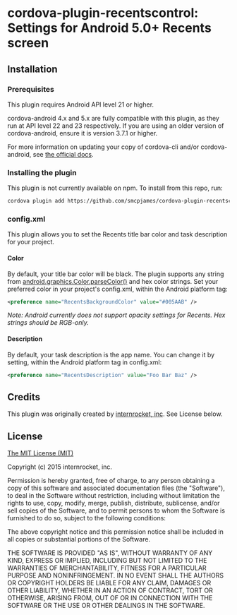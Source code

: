 # cordova-plugin-recentscontrol: Settings for Android 5.0+ Recents screen

## Installation
### Prerequisites
This plugin requires Android API level 21 or higher.

cordova-android 4.x and 5.x are fully compatible with this plugin, as they run at API level 22 and 23 respectively. If you are using an older version of cordova-android, ensure it is version 3.7.1 or higher.

For more information on updating your copy of cordova-cli and/or cordova-android, see [the official docs](https://cordova.apache.org/docs/en/latest/guide/cli/index.html#link-11).

### Installing the plugin

This plugin is not currently available on npm. To install from this repo, run:

```bash
cordova plugin add https://github.com/smcpjames/cordova-plugin-recentscontrol
```

### config.xml
This plugin allows you to set the Recents title bar color and task description for your project.

#### Color

By default, your title bar color will be black. The plugin supports any string from [android.graphics.Color.parseColor()](http://developer.android.com/reference/android/graphics/Color.html#parseColor(java.lang.String)) and hex color strings. Set your preferred color in your project's config.xml, within the Android platform tag:

``` xml
<preference name="RecentsBackgroundColor" value="#005AAB" />
```

*Note: Android currently does not support opacity settings for Recents. Hex strings should be RGB-only.*

#### Description

By default, your task description is the app name. You can change it by setting, within the Android platform tag in config.xml:

``` xml
<preference name="RecentsDescription" value="Foo Bar Baz" />
```

## Credits

This plugin was originally created by [internrocket, inc](https://internrocket.com/). See License below.

## License
[The MIT License (MIT)](http://www.opensource.org/licenses/mit-license.html)

Copyright (c) 2015 internrocket, inc.

Permission is hereby granted, free of charge, to any person obtaining a copy
of this software and associated documentation files (the "Software"), to deal
in the Software without restriction, including without limitation the rights
to use, copy, modify, merge, publish, distribute, sublicense, and/or sell
copies of the Software, and to permit persons to whom the Software is
furnished to do so, subject to the following conditions:

The above copyright notice and this permission notice shall be included in
all copies or substantial portions of the Software.

THE SOFTWARE IS PROVIDED "AS IS", WITHOUT WARRANTY OF ANY KIND, EXPRESS OR
IMPLIED, INCLUDING BUT NOT LIMITED TO THE WARRANTIES OF MERCHANTABILITY,
FITNESS FOR A PARTICULAR PURPOSE AND NONINFRINGEMENT. IN NO EVENT SHALL THE
AUTHORS OR COPYRIGHT HOLDERS BE LIABLE FOR ANY CLAIM, DAMAGES OR OTHER
LIABILITY, WHETHER IN AN ACTION OF CONTRACT, TORT OR OTHERWISE, ARISING FROM,
OUT OF OR IN CONNECTION WITH THE SOFTWARE OR THE USE OR OTHER DEALINGS IN
THE SOFTWARE.
